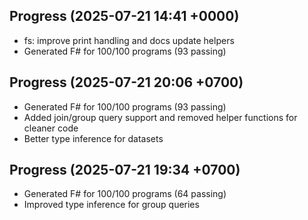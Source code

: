 ## Progress (2025-07-21 14:41 +0000)
- fs: improve print handling and docs update helpers
- Generated F# for 100/100 programs (93 passing)

## Progress (2025-07-21 20:06 +0700)
- Generated F# for 100/100 programs (93 passing)
- Added join/group query support and removed helper functions for cleaner code
- Better type inference for datasets

## Progress (2025-07-21 19:34 +0700)
- Generated F# for 100/100 programs (64 passing)
- Improved type inference for group queries
